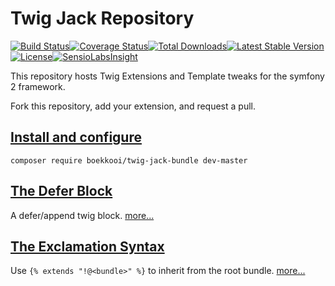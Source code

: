 Twig Jack Repository
=============
[![Build Status](https://travis-ci.org/boekkooi/TwigJackBundle.svg?branch=master)](https://travis-ci.org/boekkooi/TwigJackBundle)[![Coverage Status](https://coveralls.io/repos/boekkooi/TwigJackBundle/badge.png)](https://coveralls.io/r/boekkooi/TwigJackBundle)[![Total Downloads](https://poser.pugx.org/boekkooi/twig-jack-bundle/downloads.svg)](https://packagist.org/packages/boekkooi/twig-jack-bundle)[![Latest Stable Version](https://poser.pugx.org/boekkooi/twig-jack-bundle/v/stable.svg)](https://packagist.org/packages/boekkooi/twig-jack-bundle)[![License](https://poser.pugx.org/boekkooi/twig-jack-bundle/license.svg)](https://packagist.org/packages/boekkooi/twig-jack-bundle)[![SensioLabsInsight](https://insight.sensiolabs.com/projects/53a6e635-78ef-4c6c-be8d-760e978839ff/mini.png)](https://insight.sensiolabs.com/projects/53a6e635-78ef-4c6c-be8d-760e978839ff)

This repository hosts Twig Extensions and Template tweaks for the symfony 2 framework.

Fork this repository, add your extension, and request a pull.

[Install and configure](doc/configuration.md)
-------------
`composer require boekkooi/twig-jack-bundle dev-master`
    
[The Defer Block](doc/twig-defer.md)
-------------
A defer/append twig block. [more...](doc/twig-defer.md)

[The Exclamation Syntax](doc/templating-exclamation.md)
-------------
Use `{% extends "!@<bundle>" %}` to inherit from the root bundle. [more...](doc/templating-exclamation.md)

